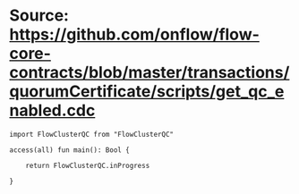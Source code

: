 # Source: https://github.com/onflow/flow-core-contracts/blob/master/transactions/quorumCertificate/scripts/get_qc_enabled.cdc

```
import FlowClusterQC from "FlowClusterQC"

access(all) fun main(): Bool {

    return FlowClusterQC.inProgress

}
```